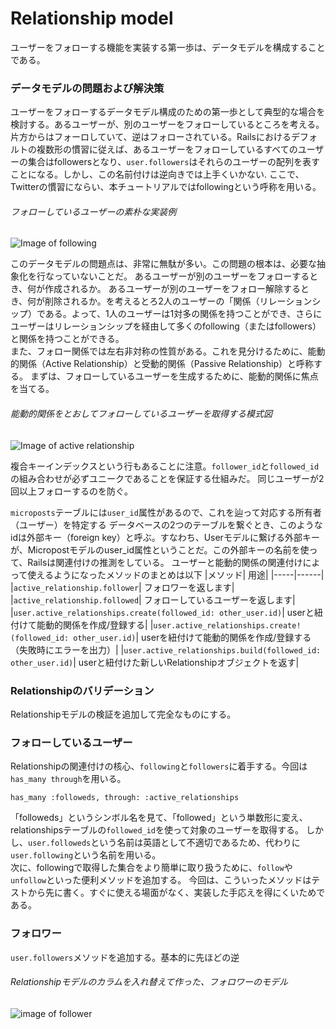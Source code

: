 # Relationship model
ユーザーをフォローする機能を実装する第一歩は、データモデルを構成することである。


### データモデルの問題および解決策

ユーザーをフォローするデータモデル構成のための第一歩として典型的な場合を検討する。あるユーザーが、別のユーザーをフォローしているところを考える。
片方からはフォーロしていて、逆はフォローされている。Railsにおけるデフォルトの複数形の慣習に従えば、あるユーザーをフォローしているすべてのユーザーの集合はfollowersとなり、```user.followers```はそれらのユーザーの配列を表すことになる。しかし、この名前付けは逆向きでは上手くいかない.
ここで、Twitterの慣習にならい、本チュートリアルではfollowingという呼称を用いる。
###### フォローしているユーザーの素朴な実装例
![Image of following](https://railstutorial.jp/chapters/6.0/images/figures/naive_user_has_many_following.png)

このデータモデルの問題点は、非常に無駄が多い。この問題の根本は、必要な抽象化を行なっていないことだ。
あるユーザーが別のユーザーをフォローするとき、何が作成されるか。 あるユーザーが別のユーザーをフォロー解除するとき、何が削除されるか。を考えるとろ2人のユーザーの「関係（リレーションシップ）である。よって、1人のユーザーは1対多の関係を持つことができ、さらにユーザーはリレーションシップを経由して多くのfollowing（またはfollowers）と関係を持つことができる。<br>
また、フォロー関係では左右非対称の性質がある。これを見分けるために、能動的関係（Active Relationship）と受動的関係（Passive Relationship）と呼称する。
まずは、フォローしているユーザーを生成するために、能動的関係に焦点を当てる。
###### 能動的関係をとおしてフォローしているユーザーを取得する模式図
![Image of active relationship](https://railstutorial.jp/chapters/6.0/images/figures/user_has_many_following_3rd_edition.png)


複合キーインデックスという行もあることに注意。```follower_id```と```followed_id```の組み合わせが必ずユニークであることを保証する仕組みだ。
同じユーザーが2回以上フォローするのを防ぐ。<br>

```microposts```テーブルには```user_id```属性があるので、これを辿って対応する所有者（ユーザー）を特定する
データベースの2つのテーブルを繋ぐとき、このようなidは外部キー（foreign key）と呼ぶ。すなわち、Userモデルに繋げる外部キーが、Micropostモデルのuser_id属性ということだ。この外部キーの名前を使って、Railsは関連付けの推測をしている。
ユーザーと能動的関係の関連付けによって使えるようになったメソッドのまとめは以下
|メソッド|	用途|
|-----|------|
|```active_relationship.follower```|	フォロワーを返します|
|```active_relationship.followed```|	フォローしているユーザーを返します|
|```user.active_relationships.create(followed_id: other_user.id)```| userと紐付けて能動的関係を作成/登録する|
|```user.active_relationships.create!(followed_id: other_user.id)```|	userを紐付けて能動的関係を作成/登録する（失敗時にエラーを出力）|
|```user.active_relationships.build(followed_id: other_user.id)```|	userと紐付けた新しいRelationshipオブジェクトを返す|

### Relationshipのバリデーション
Relationshipモデルの検証を追加して完全なものにする。

### フォローしているユーザー
Relationshipの関連付けの核心、```following```と```followers```に着手する。今回は```has_many through```を用いる。
```
has_many :followeds, through: :active_relationships
```
「followeds」というシンボル名を見て、「followed」という単数形に変え、 relationshipsテーブルの```followed_id```を使って対象のユーザーを取得する。
しかし、```user.followeds```という名前は英語として不適切であるため、代わりに```user.following```という名前を用いる。<br>
次に、followingで取得した集合をより簡単に取り扱うために、```follow```や```unfollow```といった便利メソッドを追加する。
今回は、こういったメソッドはテストから先に書く。すぐに使える場面がなく、実装した手応えを得にくいためである。

### フォロワー

```user.followers```メソッドを追加する。基本的に先ほどの逆
###### Relationshipモデルのカラムを入れ替えて作った、フォロワーのモデル
![image of follower](https://railstutorial.jp/chapters/6.0/images/figures/user_has_many_followers_3rd_edition.png)

